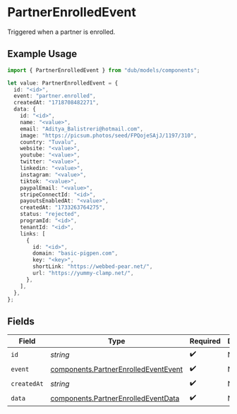 # PartnerEnrolledEvent

Triggered when a partner is enrolled.

## Example Usage

```typescript
import { PartnerEnrolledEvent } from "dub/models/components";

let value: PartnerEnrolledEvent = {
  id: "<id>",
  event: "partner.enrolled",
  createdAt: "1718708482271",
  data: {
    id: "<id>",
    name: "<value>",
    email: "Aditya_Balistreri@hotmail.com",
    image: "https://picsum.photos/seed/FPQojeSAjJ/1197/310",
    country: "Tuvalu",
    website: "<value>",
    youtube: "<value>",
    twitter: "<value>",
    linkedin: "<value>",
    instagram: "<value>",
    tiktok: "<value>",
    paypalEmail: "<value>",
    stripeConnectId: "<id>",
    payoutsEnabledAt: "<value>",
    createdAt: "1733263764275",
    status: "rejected",
    programId: "<id>",
    tenantId: "<id>",
    links: [
      {
        id: "<id>",
        domain: "basic-pigpen.com",
        key: "<key>",
        shortLink: "https://webbed-pear.net/",
        url: "https://yummy-clamp.net/",
      },
    ],
  },
};
```

## Fields

| Field                                                                                        | Type                                                                                         | Required                                                                                     | Description                                                                                  |
| -------------------------------------------------------------------------------------------- | -------------------------------------------------------------------------------------------- | -------------------------------------------------------------------------------------------- | -------------------------------------------------------------------------------------------- |
| `id`                                                                                         | *string*                                                                                     | :heavy_check_mark:                                                                           | N/A                                                                                          |
| `event`                                                                                      | [components.PartnerEnrolledEventEvent](../../models/components/partnerenrolledeventevent.md) | :heavy_check_mark:                                                                           | N/A                                                                                          |
| `createdAt`                                                                                  | *string*                                                                                     | :heavy_check_mark:                                                                           | N/A                                                                                          |
| `data`                                                                                       | [components.PartnerEnrolledEventData](../../models/components/partnerenrolledeventdata.md)   | :heavy_check_mark:                                                                           | N/A                                                                                          |